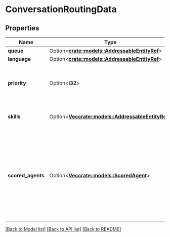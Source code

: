 # ConversationRoutingData

## Properties

Name | Type | Description | Notes
------------ | ------------- | ------------- | -------------
**queue** | Option<[**crate::models::AddressableEntityRef**](AddressableEntityRef.md)> |  | [optional]
**language** | Option<[**crate::models::AddressableEntityRef**](AddressableEntityRef.md)> |  | [optional]
**priority** | Option<**i32**> | The priority of the conversation to use for routing decisions | [optional]
**skills** | Option<[**Vec<crate::models::AddressableEntityRef>**](AddressableEntityRef.md)> | The skills to use for routing decisions | [optional]
**scored_agents** | Option<[**Vec<crate::models::ScoredAgent>**](ScoredAgent.md)> | A collection of agents and their assigned scores for this conversation (0 - 100, higher being better), for use in routing to preferred agents | [optional]

[[Back to Model list]](../README.md#documentation-for-models) [[Back to API list]](../README.md#documentation-for-api-endpoints) [[Back to README]](../README.md)


